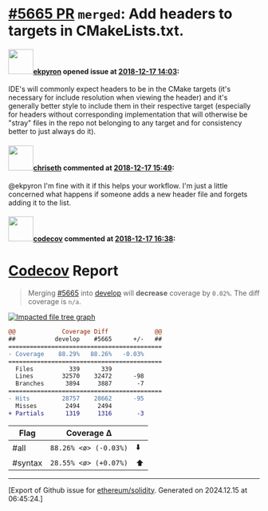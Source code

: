 # [\#5665 PR](https://github.com/ethereum/solidity/pull/5665) `merged`: Add headers to targets in CMakeLists.txt.

#### <img src="https://avatars.githubusercontent.com/u/1347491?v=4" width="50">[ekpyron](https://github.com/ekpyron) opened issue at [2018-12-17 14:03](https://github.com/ethereum/solidity/pull/5665):

IDE's will commonly expect headers to be in the CMake targets (it's necessary for include resolution when viewing the header) and it's generally better style to include them in their respective target (especially for headers without corresponding implementation that will otherwise be "stray" files in the repo not belonging to any target and for consistency better to just always do it).


#### <img src="https://avatars.githubusercontent.com/u/9073706?v=4" width="50">[chriseth](https://github.com/chriseth) commented at [2018-12-17 15:49](https://github.com/ethereum/solidity/pull/5665#issuecomment-447892561):

@ekpyron I'm fine with it if this helps your workflow. I'm just a little concerned what happens if someone adds a new header file and forgets adding it to the list.

#### <img src="https://avatars.githubusercontent.com/in/254?v=4" width="50">[codecov](https://github.com/apps/codecov) commented at [2018-12-17 16:38](https://github.com/ethereum/solidity/pull/5665#issuecomment-447910569):

# [Codecov](https://codecov.io/gh/ethereum/solidity/pull/5665?src=pr&el=h1) Report
> Merging [#5665](https://codecov.io/gh/ethereum/solidity/pull/5665?src=pr&el=desc) into [develop](https://codecov.io/gh/ethereum/solidity/commit/332f914e4ef45f92c89beb87a8bb02ba5e85592b?src=pr&el=desc) will **decrease** coverage by `0.02%`.
> The diff coverage is `n/a`.

[![Impacted file tree graph](https://codecov.io/gh/ethereum/solidity/pull/5665/graphs/tree.svg?width=650&token=87PGzVEwU0&height=150&src=pr)](https://codecov.io/gh/ethereum/solidity/pull/5665?src=pr&el=tree)

```diff
@@             Coverage Diff             @@
##           develop    #5665      +/-   ##
===========================================
- Coverage    88.29%   88.26%   -0.03%     
===========================================
  Files          339      339              
  Lines        32570    32472      -98     
  Branches      3894     3887       -7     
===========================================
- Hits         28757    28662      -95     
  Misses        2494     2494              
+ Partials      1319     1316       -3
```

| Flag | Coverage Δ | |
|---|---|---|
| #all | `88.26% <ø> (-0.03%)` | :arrow_down: |
| #syntax | `28.55% <ø> (+0.07%)` | :arrow_up: |


-------------------------------------------------------------------------------



[Export of Github issue for [ethereum/solidity](https://github.com/ethereum/solidity). Generated on 2024.12.15 at 06:45:24.]
